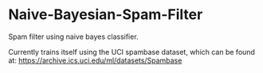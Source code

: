 Naive-Bayesian-Spam-Filter
==========================

Spam filter using naive bayes classifier.

Currently trains itself using the UCI spambase dataset, which can be found at:
https://archive.ics.uci.edu/ml/datasets/Spambase


